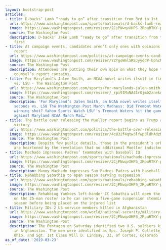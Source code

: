```yaml
---
layout: bootstrap-post
articles:
- title: D-backs’ Lamb “ready to go” after transition from 3rd to 1st
  url: https://www.washingtonpost.com/sports/nationals/d-backs-lamb-ready-to-go-after-transition-from-3rd-to-1st/2019/03/23/2377b04c-4dc6-11e9-8cfc-2c5d0999c21e_story.html
  image: https://www.washingtonpost.com/resizer/2CjPNwqvXHPS_2RpuRTKY-p3eVo=/1484x0/www.washingtonpost.com/pb/resources/img/twp-social-share.png
  source: The Washington Post
  description: D-backs’ Jake Lamb “ready to go” after transition from third base to
    first
- title: At campaign events, candidates aren’t only ones with opinions on Mueller
    report
  url: https://www.washingtonpost.com/politics/at-campaign-events-candidates-arent-only-ones-with-opinions-on-mueller-report/2019/03/23/53ec8472-4d7c-11e9-b79a-961983b7e0cd_story.html
  image: https://www.washingtonpost.com/resizer/YZYgoWml5R8JyyqdP-UphcMlprM=/1484x0/arc-anglerfish-washpost-prod-washpost.s3.amazonaws.com/public/ZZX5AKCNVEI6TE6QMTN46OF2IE.jpg
  source: The Washington Post
  description: Attendees are putting their own spin on what they hope the special
    counsel’s report contains.
- title: For Maryland’s Jalen Smith, an NCAA novel writes itself in final 30 seconds
    vs. LSU - The Washington Post
  url: https://www.washingtonpost.com/sports/for-marylands-jalen-smith-an-ncaa-novel-writes-itself-in-final-30-seconds-vs-lsu/2019/03/23/69ca8fa8-4db5-11e9-9663-00ac73f49662_story.html
  image: https://www.washingtonpost.com/resizer/_rpi91MuNA41rGjmb2znekqas5E=/1484x0/arc-anglerfish-washpost-prod-washpost.s3.amazonaws.com/public/I4JQ7PSNT4I6TDH4FROQTGOCDY.jpg
  source: The Washington Post
  description: 'For Maryland’s Jalen Smith, an NCAA novel writes itself in final 30
    seconds vs. LSU The Washington Post March Madness: Did Tremont Waters travel on
    winning shot? Yahoo Sports Watch LSU''s Tremont Waters hit the game-winning shot
    against Maryland NCAA March Mad…'
- title: The battle over releasing the Mueller report begins as Trump allies claim
    victory
  url: https://www.washingtonpost.com/politics/the-battle-over-releasing-the-mueller-report-begins-as-trump-allies-claim-victory/2019/03/23/d521f6c2-4d71-11e9-93d0-64dbcf38ba41_story.html
  image: https://www.washingtonpost.com/resizer/4cU32f4qtw3lYwpBldhAdzMcgkw=/1484x0/arc-anglerfish-washpost-prod-washpost.s3.amazonaws.com/public/US6AKKCNTAI6TE6QMTN46OF2IE.jpg
  source: The Washington Post
  description: Despite few public details, those in the president’s orbit say they
    are heartened by the revelation that no additional Mueller indictments are forthcoming.
- title: Machado impresses Padres’ teammates with baseball IQ
  url: https://www.washingtonpost.com/sports/nationals/machado-impresses-padres-teammates-with-baseball-iq/2019/03/23/13e10330-4dbd-11e9-8cfc-2c5d0999c21e_story.html
  image: https://www.washingtonpost.com/resizer/2CjPNwqvXHPS_2RpuRTKY-p3eVo=/1484x0/www.washingtonpost.com/pb/resources/img/twp-social-share.png
  source: The Washington Post
  description: Manny Machado impresses San Padres Padres with baseball IQ
- title: Rehabbing Sabathia to open season serving suspension
  url: https://www.washingtonpost.com/sports/nationals/rehabbing-sabathia-to-open-season-serving-suspension/2019/03/23/fde99d5e-4dbb-11e9-8cfc-2c5d0999c21e_story.html
  image: https://www.washingtonpost.com/resizer/2CjPNwqvXHPS_2RpuRTKY-p3eVo=/1484x0/www.washingtonpost.com/pb/resources/img/twp-social-share.png
  source: The Washington Post
  description: Rehabbing Yankees left-hander CC Sabathia will open the regular season
    on the 25-man roster so he can serve a five-game suspension stemming from last
    season before being placed on the injured list
- title: Military IDs 2 US service members killed in Afghanistan
  url: https://www.washingtonpost.com/world/national-security/military-ids-2-us-service-members-killed-in-afghanistan/2019/03/23/1691b072-4dbb-11e9-8cfc-2c5d0999c21e_story.html
  image: https://www.washingtonpost.com/resizer/2CjPNwqvXHPS_2RpuRTKY-p3eVo=/1484x0/www.washingtonpost.com/pb/resources/img/twp-social-share.png
  source: The Washington Post
  description: The Pentagon on Saturday identified two U.S. soldiers killed Saturday
    in Afghanistan. The men were identified as Spc. Joseph P. Collette, 29, of Lancaster,
    Ohio, and Sgt. 1st Class Will D. Lindsay, 33, of Cortez, Colorado
as_of_date: '2019-03-23'
---
```


